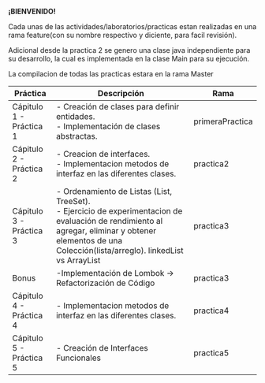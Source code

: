 **¡BIENVENIDO!**

Cada unas de las actividades/laboratorios/practicas estan realizadas en una rama feature(con su nombre respectivo y diciente, para facil revisión). 

Adicional desde la practica 2 se genero una clase java independiente para su desarrollo, la cual es implementada en la clase Main para su ejecución. 

La compilacion de todas las practicas estara en la rama Master

|Práctica | Descripción | Rama |
|---------|-------------|------|
|Cápitulo 1 - Práctica 1 | - Creación de clases para definir entidades. <br> - Implementación de clases abstractas. | primeraPractica |
|Cápitulo 2 - Práctica 2 | - Creacion de interfaces. <br> - Implementacion metodos de interfaz en las diferentes clases. | practica2 |
|Cápitulo 3 - Práctica 3 | - Ordenamiento de Listas (List, TreeSet). <br> - Ejercicio de experimentacion de evaluación de rendimiento al agregar, eliminar y obtener elementos de una Colección(lista/arreglo). linkedList vs ArrayList | practica3 |
|Bonus| -Implementación de Lombok -> Refactorización de Código | practica3 |
|Cápitulo 4 - Práctica 4 | - Implementacion metodos de interfaz en las diferentes clases. | practica4 |
|Cápitulo 5 - Práctica 5 | - Creación de Interfaces Funcionales | practica5 |
